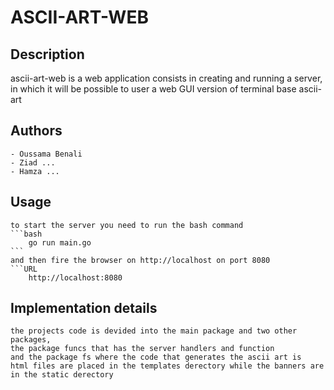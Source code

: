 # ASCII-ART-WEB 

## Description 
ascii-art-web is a web application consists in creating and running a server, in which it will be possible to user a web GUI version of terminal base ascii-art

## Authors
    - Oussama Benali
    - Ziad ...
    - Hamza ...

## Usage
    to start the server you need to run the bash command 
    ```bash
        go run main.go
    ```
    and then fire the browser on http://localhost on port 8080
    ```URL 
        http://localhost:8080

## Implementation details
    the projects code is devided into the main package and two other packages, 
    the package funcs that has the server handlers and function
    and the package fs where the code that generates the ascii art is 
    html files are placed in the templates derectory while the banners are in the static derectory 
    
